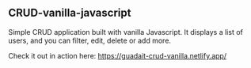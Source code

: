 ## CRUD-vanilla-javascript
Simple CRUD application built with vanilla Javascript.
It displays a list of users, and you can filter, edit, delete or add more.

Check it out in action here: https://guadait-crud-vanilla.netlify.app/
